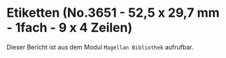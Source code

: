 ﻿# Etiketten (No.3651 - 52,5 x 29,7 mm - 1fach - 9 x 4 Zeilen)

Dieser Bericht ist aus dem Modul `Magellan Bibliothek` aufrufbar.